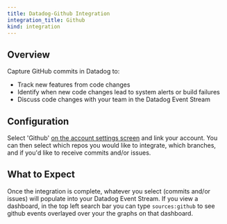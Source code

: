 ```yaml
---
title: Datadog-Github Integration
integration_title: Github
kind: integration
---
```



## Overview


Capture GitHub commits in Datadog to:

  * Track new features from code changes
  * Identify when new code changes lead to system alerts or build failures
  * Discuss code changes with your team in the Datadog Event Stream



## Configuration


Select 'Github' [on the account settings screen][1] and link your account. You can then select which repos you would like to integrate, which branches, and if you'd like to receive commits and/or issues.

## What to Expect


Once the integration is complete, whatever you select (commits and/or issues) will populate into your Datadog Event Stream. If you view a dashboard, in the top left search bar you can type `sources:github` to see github events overlayed over your the graphs on that dashboard.

   [1]: https://app.datadoghq.com/account/settings


